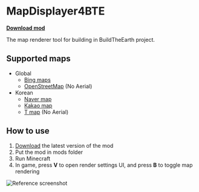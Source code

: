 # MapDisplayer4BTE
[**Download mod**][latest version download link]

The map renderer tool for building in BuildTheEarth project.



## Supported maps

* Global
  * [Bing maps](https://www.bing.com/maps)
  * [OpenStreetMap](http://openstreetmap.org/) (No Aerial)
* Korean
  * [Naver map](https://map.naver.com/)
  * [Kakao map](https://map.kakao.com/)
  * [T map](https://www.tmap.co.kr/) (No Aerial)



## How to use

1. [Download][latest version download link] the latest version of the mod
2. Put the mod in mods folder
3. Run Minecraft
4. In game, press **V** to open render settings UI, and press **B** to toggle map rendering

![Reference screenshot](https://github.com/tf2mandeokyi/MapDisplayer4BTE/raw/master/docs/screenshot0.png "Location: Manhattan, New York (40.70339 N, 74.01777 W)")

[latest version download link]: https://github.com/tf2mandeokyi/MapDisplayer4BTE/releases/download/1.01.3/mapdisp4bte-1.01.3.jar
